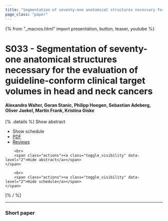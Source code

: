 ```yaml
---
title: "Segmentation of seventy-one anatomical structures necessary for the evaluation of guideline-conform clinical target volumes in head and neck cancers"
page_class: "paper"
---
```


{% from "_macros.html" import presentation, button, teaser, youtube %}

# S033 - Segmentation of seventy-one anatomical structures necessary for the evaluation of guideline-conform clinical target volumes in head and neck cancers

#### Alexandra Walter, Goran Stanic, Philipp Hoegen, Sebastian Adeberg, Oliver Jaekel, Martin Frank, Kristina Giske

[% .details %]
<a class="toggle_visibility" data-selector=".abstract" data-level="3">Show abstract</a>
- <a class="toggle_visibility" data-selector=".schedule" data-level="3">Show schedule</a>
- <a href="https://openreview.net/pdf?id=">PDF</a>
- <a href="https://openreview.net/forum?id=">Reviews</a>

<p>
    <span class="abstract">
        
        <br>
        <span class="actions"><a class="toggle_visibility" data-level="2">Hide abstract</a></span>
    </span>
</p>

<p>
    <span class="schedule">
        
        <br>
        <span class="actions"><a class="toggle_visibility" data-level="2">Hide schedule</a></span>
    </span>
</p>
[% / %]

---


### Short paper
